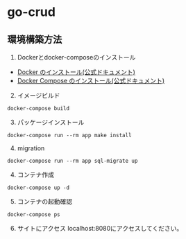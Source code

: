 # go-crud
## 環境構築方法
1. Dockerとdocker-composeのインストール
- [Docker のインストール(公式ドキュメント)](https://docs.docker.jp/engine/installation/index.html)
- [Docker Compose のインストール(公式ドキュメント)](https://docs.docker.jp/compose/install.html)
2. イメージビルド
```
docker-compose build
```
3. パッケージインストール
```
docker-compose run --rm app make install
```
4. migration
```
docker-compose run --rm app sql-migrate up
```
4. コンテナ作成
```
docker-compose up -d
```
5. コンテナの起動確認
```
docker-compose ps
```

6. サイトにアクセス
localhost:8080にアクセスしてください。